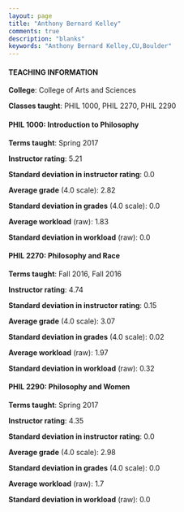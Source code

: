 ```yaml
---
layout: page
title: "Anthony Bernard Kelley" 
comments: true
description: "blanks"
keywords: "Anthony Bernard Kelley,CU,Boulder"
---
```

<head>
<script src="https://ajax.googleapis.com/ajax/libs/jquery/2.1.3/jquery.min.js"></script>
<script src="https://dl.dropboxusercontent.com/s/pc42nxpaw1ea4o9/highcharts.js?dl=0"></script>
<!-- <script src="../assets/js/highcharts.js"></script> -->
<style type="text/css">@font-face {
	font-family: "Bebas Neue";
	src: url(https://www.filehosting.org/file/details/544349/BebasNeue Regular.otf) format("opentype");
	}
	h1.Bebas { 
		font-family: "Bebas Neue", Verdana, Tahoma;
	}
</style>
</head>
	   
#### TEACHING INFORMATION

**College**: College of Arts and Sciences

**Classes taught**: PHIL 1000, PHIL 2270, PHIL 2290

#### PHIL 1000: Introduction to Philosophy

**Terms taught**: Spring 2017

**Instructor rating**: 5.21

**Standard deviation in instructor rating**: 0.0

**Average grade** (4.0 scale): 2.82

**Standard deviation in grades** (4.0 scale): 0.0

**Average workload** (raw): 1.83

**Standard deviation in workload** (raw): 0.0

#### PHIL 2270: Philosophy and Race

**Terms taught**: Fall 2016, Fall 2016

**Instructor rating**: 4.74

**Standard deviation in instructor rating**: 0.15

**Average grade** (4.0 scale): 3.07

**Standard deviation in grades** (4.0 scale): 0.02

**Average workload** (raw): 1.97

**Standard deviation in workload** (raw): 0.32

#### PHIL 2290: Philosophy and Women

**Terms taught**: Spring 2017

**Instructor rating**: 4.35

**Standard deviation in instructor rating**: 0.0

**Average grade** (4.0 scale): 2.98

**Standard deviation in grades** (4.0 scale): 0.0

**Average workload** (raw): 1.7

**Standard deviation in workload** (raw): 0.0

